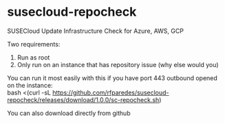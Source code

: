 # susecloud-repocheck
SUSECloud Update Infrastructure Check for Azure, AWS, GCP

Two requirements:
1. Run as root
2. Only run on an instance that has repository issue (why else would you)

You can run it most easily with this if you have port 443 outbound opened on the instance:  
bash <(curl -sL https://github.com/rfparedes/susecloud-repocheck/releases/download/1.0.0/sc-repocheck.sh)

You can also download directly from github
